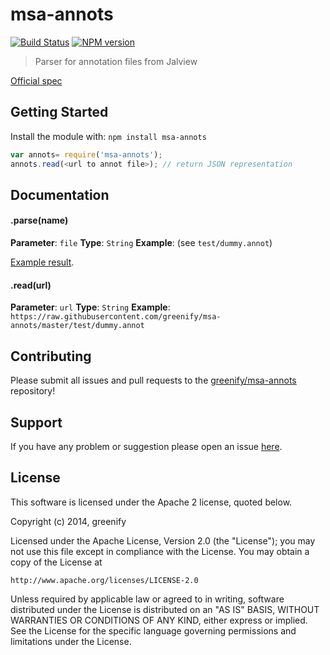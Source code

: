 # msa-annots

[![Build Status](https://secure.travis-ci.org/greenify/msa-annots.png?branch=master)](http://travis-ci.org/greenify/msa-annots)
[![NPM version](https://badge-me.herokuapp.com/api/npm/msa-annots.png)](http://badges.enytc.com/for/npm/msa-annots) 

> Parser for annotation files from Jalview

[Official spec](http://www.jalview.org/builds/latest/help/html/features/annotationsFormat.html)

## Getting Started
Install the module with: `npm install msa-annots`

```javascript
var annots= require('msa-annots');
annots.read(<url to annot file>); // return JSON representation
```

## Documentation

#### .parse(name)

**Parameter**: `file`
**Type**: `String`
**Example**: (see `test/dummy.annot`)

[Example result](https://github.com/greenify/msa-annots/blob/master/test/dummy.json).

#### .read(url)

**Parameter**: `url`
**Type**: `String`
**Example**: `https://raw.githubusercontent.com/greenify/msa-annots/master/test/dummy.annot`

## Contributing

Please submit all issues and pull requests to the [greenify/msa-annots](http://github.com/greenify/msa-annots) repository!

## Support
If you have any problem or suggestion please open an issue [here](https://github.com/greenify/msa-annots/issues).

## License 


This software is licensed under the Apache 2 license, quoted below.

Copyright (c) 2014, greenify

Licensed under the Apache License, Version 2.0 (the "License"); you may not
use this file except in compliance with the License. You may obtain a copy of
the License at

    http://www.apache.org/licenses/LICENSE-2.0

Unless required by applicable law or agreed to in writing, software
distributed under the License is distributed on an "AS IS" BASIS, WITHOUT
WARRANTIES OR CONDITIONS OF ANY KIND, either express or implied. See the
License for the specific language governing permissions and limitations under
the License.
